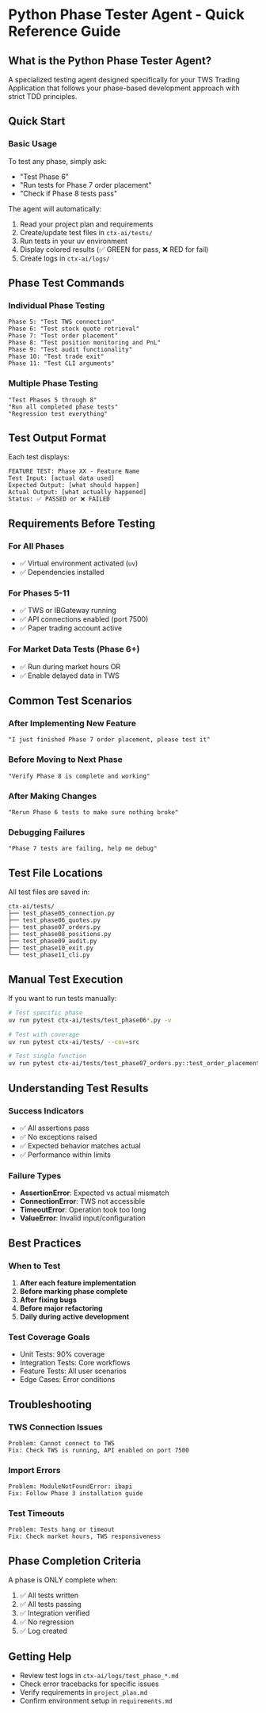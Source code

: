 # Python Phase Tester Agent - Quick Reference Guide

## What is the Python Phase Tester Agent?
A specialized testing agent designed specifically for your TWS Trading Application that follows your phase-based development approach with strict TDD principles.

## Quick Start

### Basic Usage
To test any phase, simply ask:
- "Test Phase 6" 
- "Run tests for Phase 7 order placement"
- "Check if Phase 8 tests pass"

The agent will automatically:
1. Read your project plan and requirements
2. Create/update test files in `ctx-ai/tests/`
3. Run tests in your uv environment
4. Display colored results (✅ GREEN for pass, ❌ RED for fail)
5. Create logs in `ctx-ai/logs/`

## Phase Test Commands

### Individual Phase Testing
```
Phase 5: "Test TWS connection"
Phase 6: "Test stock quote retrieval"  
Phase 7: "Test order placement"
Phase 8: "Test position monitoring and PnL"
Phase 9: "Test audit functionality"
Phase 10: "Test trade exit"
Phase 11: "Test CLI arguments"
```

### Multiple Phase Testing
```
"Test Phases 5 through 8"
"Run all completed phase tests"
"Regression test everything"
```

## Test Output Format
Each test displays:
```
FEATURE TEST: Phase XX - Feature Name
Test Input: [actual data used]
Expected Output: [what should happen]
Actual Output: [what actually happened]
Status: ✅ PASSED or ❌ FAILED
```

## Requirements Before Testing

### For All Phases
- ✅ Virtual environment activated (`uv`)
- ✅ Dependencies installed

### For Phases 5-11
- ✅ TWS or IBGateway running
- ✅ API connections enabled (port 7500)
- ✅ Paper trading account active

### For Market Data Tests (Phase 6+)
- ✅ Run during market hours OR
- ✅ Enable delayed data in TWS

## Common Test Scenarios

### After Implementing New Feature
```
"I just finished Phase 7 order placement, please test it"
```

### Before Moving to Next Phase
```
"Verify Phase 8 is complete and working"
```

### After Making Changes
```
"Rerun Phase 6 tests to make sure nothing broke"
```

### Debugging Failures
```
"Phase 7 tests are failing, help me debug"
```

## Test File Locations
All test files are saved in:
```
ctx-ai/tests/
├── test_phase05_connection.py
├── test_phase06_quotes.py
├── test_phase07_orders.py
├── test_phase08_positions.py
├── test_phase09_audit.py
├── test_phase10_exit.py
└── test_phase11_cli.py
```

## Manual Test Execution
If you want to run tests manually:
```bash
# Test specific phase
uv run pytest ctx-ai/tests/test_phase06*.py -v

# Test with coverage
uv run pytest ctx-ai/tests/ --cov=src

# Test single function
uv run pytest ctx-ai/tests/test_phase07_orders.py::test_order_placement -v
```

## Understanding Test Results

### Success Indicators
- ✅ All assertions pass
- ✅ No exceptions raised
- ✅ Expected behavior matches actual
- ✅ Performance within limits

### Failure Types
- **AssertionError**: Expected vs actual mismatch
- **ConnectionError**: TWS not accessible
- **TimeoutError**: Operation took too long
- **ValueError**: Invalid input/configuration

## Best Practices

### When to Test
1. **After each feature implementation**
2. **Before marking phase complete**
3. **After fixing bugs**
4. **Before major refactoring**
5. **Daily during active development**

### Test Coverage Goals
- Unit Tests: 90% coverage
- Integration Tests: Core workflows
- Feature Tests: All user scenarios
- Edge Cases: Error conditions

## Troubleshooting

### TWS Connection Issues
```
Problem: Cannot connect to TWS
Fix: Check TWS is running, API enabled on port 7500
```

### Import Errors
```
Problem: ModuleNotFoundError: ibapi
Fix: Follow Phase 3 installation guide
```

### Test Timeouts
```
Problem: Tests hang or timeout
Fix: Check market hours, TWS responsiveness
```

## Phase Completion Criteria
A phase is ONLY complete when:
1. ✅ All tests written
2. ✅ All tests passing
3. ✅ Integration verified
4. ✅ No regression
5. ✅ Log created

## Getting Help
- Review test logs in `ctx-ai/logs/test_phase_*.md`
- Check error tracebacks for specific issues
- Verify requirements in `project_plan.md`
- Confirm environment setup in `requirements.md`